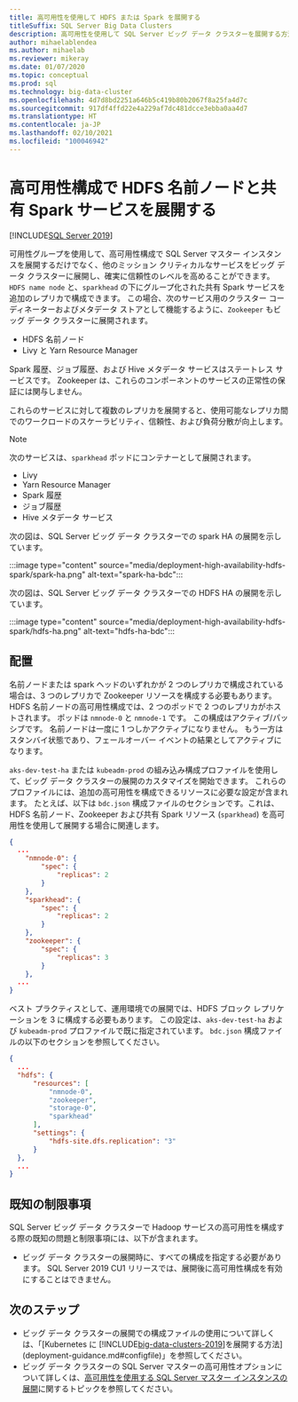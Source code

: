 ```yaml
---
title: 高可用性を使用して HDFS または Spark を展開する
titleSuffix: SQL Server Big Data Clusters
description: 高可用性を使用して SQL Server ビッグ データ クラスターを展開する方法を学習します。
author: mihaelablendea
ms.author: mihaelab
ms.reviewer: mikeray
ms.date: 01/07/2020
ms.topic: conceptual
ms.prod: sql
ms.technology: big-data-cluster
ms.openlocfilehash: 4d7d8bd2251a646b5c419b80b2067f8a25fa4d7c
ms.sourcegitcommit: 917df4ffd22e4a229af7dc481dcce3ebba0aa4d7
ms.translationtype: HT
ms.contentlocale: ja-JP
ms.lasthandoff: 02/10/2021
ms.locfileid: "100046942"
---
```

# <a name="deploy-hdfs-name-node-and-shared-spark-services-in-a-highly-available-configuration"></a>高可用性構成で HDFS 名前ノードと共有 Spark サービスを展開する

[!INCLUDE[SQL Server 2019](../includes/applies-to-version/sqlserver2019.md)]

可用性グループを使用して、高可用性構成で SQL Server マスター インスタンスを展開するだけでなく、他のミッション クリティカルなサービスをビッグ データ クラスターに展開し、確実に信頼性のレベルを高めることができます。 `HDFS name node` と、`sparkhead` の下にグループ化された共有 Spark サービスを追加のレプリカで構成できます。 この場合、次のサービス用のクラスター コーディネーターおよびメタデータ ストアとして機能するように、`Zookeeper` もビッグ データ クラスターに展開されます。 

- HDFS 名前ノード
- Livy と Yarn Resource Manager 

Spark 履歴、ジョブ履歴、および Hive メタデータ サービスはステートレス サービスです。 Zookeeper は、これらのコンポーネントのサービスの正常性の保証には関与しません。 

これらのサービスに対して複数のレプリカを展開すると、使用可能なレプリカ間でのワークロードのスケーラビリティ、信頼性、および負荷分散が向上します。

> [!NOTE]
> 次のサービスは、`sparkhead` ポッドにコンテナーとして展開されます。 
> - Livy
> - Yarn Resource Manager
> - Spark 履歴
> - ジョブ履歴
> - Hive メタデータ サービス  
>

次の図は、SQL Server ビッグ データ クラスターでの spark HA の展開を示しています。

:::image type="content" source="media/deployment-high-availability-hdfs-spark/spark-ha.png" alt-text="spark-ha-bdc":::

次の図は、SQL Server ビッグ データ クラスターでの HDFS HA の展開を示しています。

:::image type="content" source="media/deployment-high-availability-hdfs-spark/hdfs-ha.png" alt-text="hdfs-ha-bdc":::

## <a name="deploy"></a>配置

名前ノードまたは spark ヘッドのいずれかが 2 つのレプリカで構成されている場合は、3 つのレプリカで Zookeeper リソースを構成する必要もあります。 HDFS 名前ノードの高可用性構成では、2 つのポッドで 2 つのレプリカがホストされます。 ポッドは `nmnode-0` と `nmnode-1` です。 この構成はアクティブ/パッシブです。 名前ノードは一度に 1 つしかアクティブになりません。 もう一方はスタンバイ状態であり、フェールオーバー イベントの結果としてアクティブになります。 

`aks-dev-test-ha` または `kubeadm-prod` の組み込み構成プロファイルを使用して、ビッグ データ クラスターの展開のカスタマイズを開始できます。 これらのプロファイルには、追加の高可用性を構成できるリソースに必要な設定が含まれます。 たとえば、以下は `bdc.json` 構成ファイルのセクションです。これは、HDFS 名前ノード、Zookeeper および共有 Spark リソース (`sparkhead`) を高可用性を使用して展開する場合に関連します。  

```json
{
  ...
    "nmnode-0": {
        "spec": {
            "replicas": 2
        }
    },
    "sparkhead": {
        "spec": {
            "replicas": 2
        }
    },
    "zookeeper": {
        "spec": {
            "replicas": 3
        }
    },
  ...
}
```

ベスト プラクティスとして、運用環境での展開では、HDFS ブロック レプリケーションを 3 に構成する必要もあります。 この設定は、`aks-dev-test-ha` および `kubeadm-prod` プロファイルで既に指定されています。 `bdc.json` 構成ファイルの以下のセクションを参照してください。

```json
{
  ...
  "hdfs": {
      "resources": [
          "nmnode-0",
          "zookeeper",
          "storage-0",
          "sparkhead"
      ],
      "settings": {
          "hdfs-site.dfs.replication": "3"
      }
  },
  ...
}
```

## <a name="known-limitations"></a>既知の制限事項

SQL Server ビッグ データ クラスターで Hadoop サービスの高可用性を構成する際の既知の問題と制限事項には、以下が含まれます。

- ビッグ データ クラスターの展開時に、すべての構成を指定する必要があります。 SQL Server 2019 CU1 リリースでは、展開後に高可用性構成を有効にすることはできません。

## <a name="next-steps"></a>次のステップ

- ビッグ データ クラスターの展開での構成ファイルの使用について詳しくは、「[Kubernetes に [!INCLUDE[big-data-clusters-2019](../includes/ssbigdataclusters-ss-nover.md)]を展開する方法](deployment-guidance.md#configfile)」を参照してください。
- ビッグ データ クラスターの SQL Server マスターの高可用性オプションについて詳しくは、[高可用性を使用する SQL Server マスター インスタンスの展開](deployment-high-availability.md)に関するトピックを参照してください。

